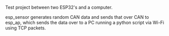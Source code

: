 Test project between two ESP32's and a computer.

esp_sensor generates random CAN data and sends that over CAN to esp_ap, which sends the data over to a PC running a python script via Wi-Fi using TCP packets.

